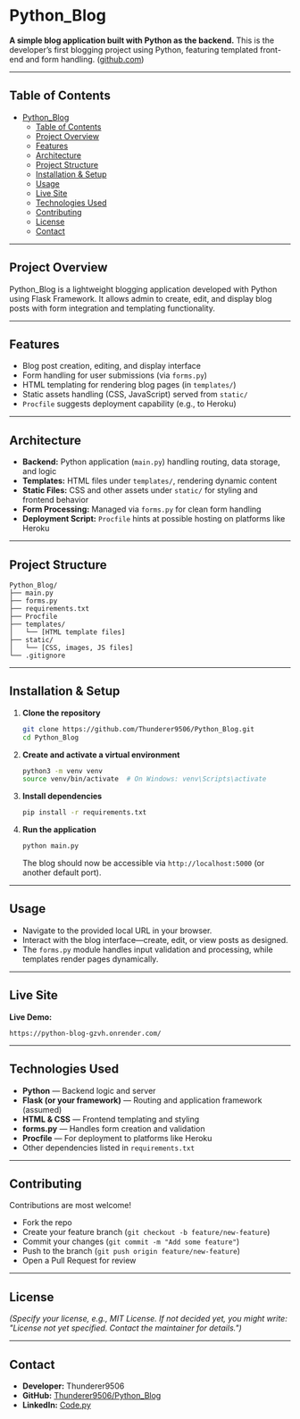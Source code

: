 # Python_Blog

**A simple blog application built with Python as the backend.** This is the developer’s first blogging project using Python, featuring templated front-end and form handling. ([github.com](https://github.com/Thunderer9506/Python_Blog))

---

## Table of Contents

- [Python\_Blog](#python_blog)
  - [Table of Contents](#table-of-contents)
  - [Project Overview](#project-overview)
  - [Features](#features)
  - [Architecture](#architecture)
  - [Project Structure](#project-structure)
  - [Installation \& Setup](#installation--setup)
  - [Usage](#usage)
  - [Live Site](#live-site)
  - [Technologies Used](#technologies-used)
  - [Contributing](#contributing)
  - [License](#license)
  - [Contact](#contact)

---

## Project Overview

Python_Blog is a lightweight blogging application developed with Python using Flask Framework. It allows admin to create, edit, and display blog posts with form integration and templating functionality.

---

## Features

- Blog post creation, editing, and display interface  
- Form handling for user submissions (via `forms.py`)  
- HTML templating for rendering blog pages (in `templates/`)  
- Static assets handling (CSS, JavaScript) served from `static/`  
- `Procfile` suggests deployment capability (e.g., to Heroku)

---

## Architecture

- **Backend:** Python application (`main.py`) handling routing, data storage, and logic  
- **Templates:** HTML files under `templates/`, rendering dynamic content  
- **Static Files:** CSS and other assets under `static/` for styling and frontend behavior  
- **Form Processing:** Managed via `forms.py` for clean form handling  
- **Deployment Script:** `Procfile` hints at possible hosting on platforms like Heroku

---

## Project Structure

```
Python_Blog/
├── main.py
├── forms.py
├── requirements.txt
├── Procfile
├── templates/
│   └── [HTML template files]
├── static/
│   └── [CSS, images, JS files]
└── .gitignore
```

---

## Installation & Setup

1. **Clone the repository**
   ```bash
   git clone https://github.com/Thunderer9506/Python_Blog.git
   cd Python_Blog
   ```

2. **Create and activate a virtual environment**
   ```bash
   python3 -m venv venv
   source venv/bin/activate  # On Windows: venv\Scripts\activate
   ```

3. **Install dependencies**
   ```bash
   pip install -r requirements.txt
   ```

4. **Run the application**
   ```bash
   python main.py
   ```
   The blog should now be accessible via `http://localhost:5000` (or another default port).

---

## Usage

- Navigate to the provided local URL in your browser.  
- Interact with the blog interface—create, edit, or view posts as designed.  
- The `forms.py` module handles input validation and processing, while templates render pages dynamically.

---

## Live Site

**Live Demo:**  
```
https://python-blog-gzvh.onrender.com/
```

---

## Technologies Used

- **Python** — Backend logic and server  
- **Flask (or your framework)** — Routing and application framework (assumed)  
- **HTML & CSS** — Frontend templating and styling  
- **forms.py** — Handles form creation and validation  
- **Procfile** — For deployment to platforms like Heroku  
- Other dependencies listed in `requirements.txt`

---

## Contributing

Contributions are most welcome!  
- Fork the repo  
- Create your feature branch (`git checkout -b feature/new-feature`)  
- Commit your changes (`git commit -m "Add some feature"`)  
- Push to the branch (`git push origin feature/new-feature`)  
- Open a Pull Request for review

---

## License

*(Specify your license, e.g., MIT License. If not decided yet, you might write: "License not yet specified. Contact the maintainer for details.")*

---

## Contact

- **Developer:** Thunderer9506  
- **GitHub:** [Thunderer9506/Python_Blog](https://github.com/Thunderer9506/Python_Blog)  
- **LinkedIn:** [Code.py](https://www.linkedin.com/in/shaurya-srivastava001/)
